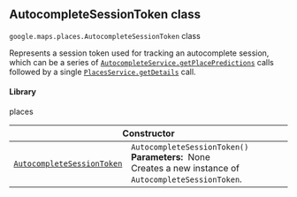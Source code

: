 
<h2 id="AutocompleteSessionToken">AutocompleteSessionToken class</h2>
<p>
<code><span itemprop="path">google.maps.places</span>.<span itemprop="name">AutocompleteSessionToken</span></code>
class
</p>
<p>Represents a session token used for tracking an autocomplete session, which can be a series of <code><a href="https://developers.google.com/maps/documentation/javascript/reference/3.33/places-autocomplete-service#AutocompleteService.getPlacePredictions">AutocompleteService.getPlacePredictions</a></code> calls followed by a single <code><a href="https://developers.google.com/maps/documentation/javascript/reference/3.33/places-service#PlacesService.getDetails">PlacesService.getDetails</a></code> call.</p>
<h4>Library</h4>
<p>places</p>
<div class="devsite-table-wrapper"><table class="constructors responsive" summary="class AutocompleteSessionToken - Constructor">
<thead>
<tr><th colspan="2" id="AutocompleteSessionToken.constructor">Constructor</th>
</tr></thead>
<tbody>
<tr>
<td><code><a class="secret-link" href="#AutocompleteSessionToken.constructor"><span>AutocompleteSessionToken</span></a></code></td>
<td><div><code>AutocompleteSessionToken()</code></div>
<div class="desc"><strong>Parameters:</strong>&nbsp; None</div>
<div class="desc">Creates a new instance of <code>AutocompleteSessionToken</code>.</div></td>
</tr>
</tbody>
</table></div>
